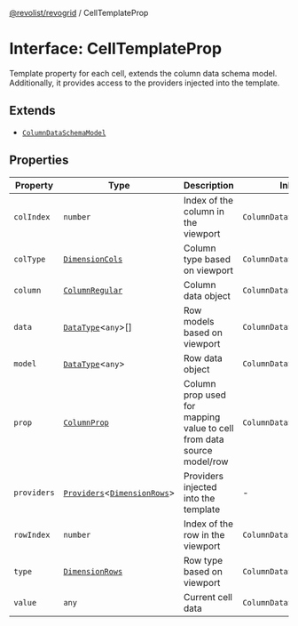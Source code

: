 [@revolist/revogrid](README.md) / CellTemplateProp

# Interface: CellTemplateProp

Template property for each cell, extends the column data schema model.
Additionally, it provides access to the providers injected into the template.

## Extends

- [`ColumnDataSchemaModel`](TypeAlias.ColumnDataSchemaModel.md)

## Properties

| Property | Type | Description | Inherited from | Defined in |
| ------ | ------ | ------ | ------ | ------ |
| `colIndex` | `number` | Index of the column in the viewport | `ColumnDataSchemaModel.colIndex` | [src/types/interfaces.ts:48](https://github.com/revolist/revogrid/blob/684eab34b16e993178d736466d35507eda9850cd/src/types/interfaces.ts#L48) |
| `colType` | [`DimensionCols`](TypeAlias.DimensionCols.md) | Column type based on viewport | `ColumnDataSchemaModel.colType` | [src/types/interfaces.ts:52](https://github.com/revolist/revogrid/blob/684eab34b16e993178d736466d35507eda9850cd/src/types/interfaces.ts#L52) |
| `column` | [`ColumnRegular`](Interface.ColumnRegular.md) | Column data object | `ColumnDataSchemaModel.column` | [src/types/interfaces.ts:40](https://github.com/revolist/revogrid/blob/684eab34b16e993178d736466d35507eda9850cd/src/types/interfaces.ts#L40) |
| `data` | [`DataType`](TypeAlias.DataType.md)\<`any`\>[] | Row models based on viewport | `ColumnDataSchemaModel.data` | [src/types/interfaces.ts:60](https://github.com/revolist/revogrid/blob/684eab34b16e993178d736466d35507eda9850cd/src/types/interfaces.ts#L60) |
| `model` | [`DataType`](TypeAlias.DataType.md)\<`any`\> | Row data object | `ColumnDataSchemaModel.model` | [src/types/interfaces.ts:36](https://github.com/revolist/revogrid/blob/684eab34b16e993178d736466d35507eda9850cd/src/types/interfaces.ts#L36) |
| `prop` | [`ColumnProp`](TypeAlias.ColumnProp.md) | Column prop used for mapping value to cell from data source model/row | `ColumnDataSchemaModel.prop` | [src/types/interfaces.ts:32](https://github.com/revolist/revogrid/blob/684eab34b16e993178d736466d35507eda9850cd/src/types/interfaces.ts#L32) |
| `providers` | [`Providers`](TypeAlias.Providers.md)\<[`DimensionRows`](TypeAlias.DimensionRows.md)\> | Providers injected into the template | - | [src/types/interfaces.ts:74](https://github.com/revolist/revogrid/blob/684eab34b16e993178d736466d35507eda9850cd/src/types/interfaces.ts#L74) |
| `rowIndex` | `number` | Index of the row in the viewport | `ColumnDataSchemaModel.rowIndex` | [src/types/interfaces.ts:44](https://github.com/revolist/revogrid/blob/684eab34b16e993178d736466d35507eda9850cd/src/types/interfaces.ts#L44) |
| `type` | [`DimensionRows`](TypeAlias.DimensionRows.md) | Row type based on viewport | `ColumnDataSchemaModel.type` | [src/types/interfaces.ts:56](https://github.com/revolist/revogrid/blob/684eab34b16e993178d736466d35507eda9850cd/src/types/interfaces.ts#L56) |
| `value` | `any` | Current cell data | `ColumnDataSchemaModel.value` | [src/types/interfaces.ts:64](https://github.com/revolist/revogrid/blob/684eab34b16e993178d736466d35507eda9850cd/src/types/interfaces.ts#L64) |
